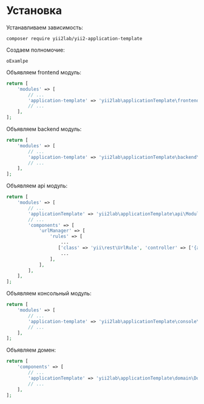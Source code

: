 Установка
===

Устанавливаем зависимость:

```
composer require yii2lab/yii2-application-template
```

Создаем полномочие:

```
oExamlpe
```

Объявляем frontend модуль:

```php
return [
	'modules' => [
		// ...
		'application-template' => 'yii2lab\applicationTemplate\frontend\Module',
		// ...
	],
];
```

Объявляем backend модуль:

```php
return [
	'modules' => [
		// ...
		'application-template' => 'yii2lab\applicationTemplate\backend\Module',
		// ...
	],
];
```

Объявляем api модуль:

```php
return [
	'modules' => [
		// ...
		'applicationTemplate' => 'yii2lab\applicationTemplate\api\Module',
		// ...
		'components' => [
            'urlManager' => [
                'rules' => [
                    ...
                   ['class' => 'yii\rest\UrlRule', 'controller' => ['{apiVersion}/application-template' => 'application-template/default']],
                    ...
                ],
            ],
        ],
	],
];
```

Объявляем консольный модуль:

```php
return [
	'modules' => [
		// ...
		'application-template' => 'yii2lab\applicationTemplate\console\Module',
		// ...
	],
];
```

Объявляем домен:

```php
return [
	'components' => [
		// ...
		'applicationTemplate' => 'yii2lab\applicationTemplate\domain\Domain',
		// ...
	],
];
```
